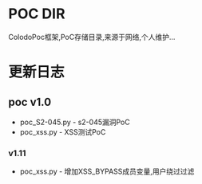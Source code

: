 POC DIR
=====
ColodoPoc框架,PoC存储目录,来源于网络,个人维护...

# 更新日志
## poc v1.0
* poc_S2-045.py - s2-045漏洞PoC
* poc_xss.py    - XSS测试PoC
### v1.11
* poc_xss.py    - 增加XSS_BYPASS成员变量,用户绕过过滤

